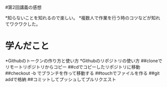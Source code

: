 #第2回講義の感想

*知らないことを知れるので楽しい。
*複数人で作業を行う時のコツなどが知れてワクワクした。

# 学んだこと

*Githubのトークンの作り方と使い方
*Githubのリポジトリの使い方
##cloneでリモートリポジトリからコピー
##cdでコピーしたリポジトリに移動
##checkout -b でブランチを作って移動する
##touchでファイルを作る
##git addで格納
##コミットしてプッシュしてプルリクエスト